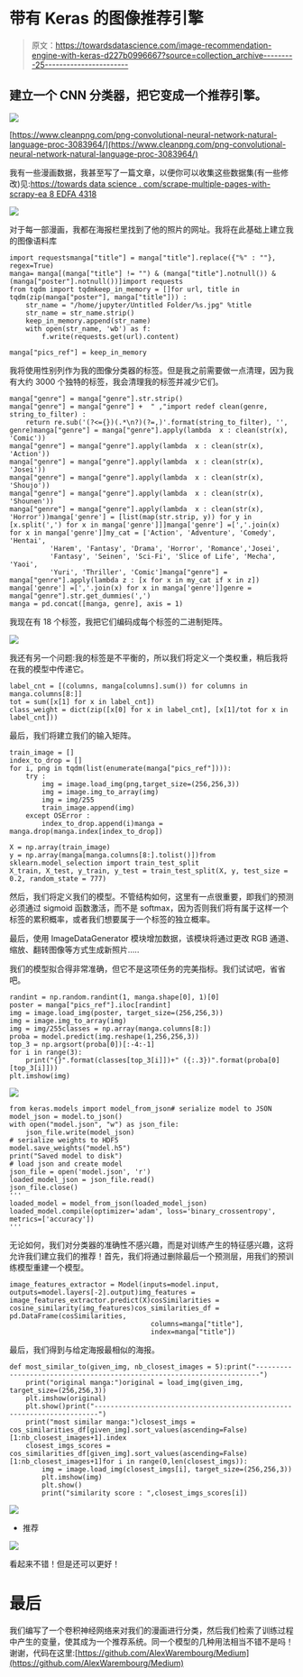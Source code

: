 # 带有 Keras 的图像推荐引擎

> 原文：<https://towardsdatascience.com/image-recommendation-engine-with-keras-d227b0996667?source=collection_archive---------25----------------------->

## 建立一个 CNN 分类器，把它变成一个推荐引擎。

![](img/22f9666b2511e31e0647981260d3ee55.png)

[https://www.cleanpng.com/png-convolutional-neural-network-natural-language-proc-3083964/](https://www.cleanpng.com/png-convolutional-neural-network-natural-language-proc-3083964/)

我有一些漫画数据，我甚至写了一篇文章，以便你可以收集这些数据集(有一些修改)见:[https://towards data science . com/scrape-multiple-pages-with-scrapy-ea 8 EDFA 4318](/scrape-multiple-pages-with-scrapy-ea8edfa4318)

![](img/11332c3776552659eca689bdc57d8612.png)

对于每一部漫画，我都在海报栏里找到了他的照片的网址。我将在此基础上建立我的图像语料库

```
import requestsmanga["title"] = manga["title"].replace({"%" : ""}, regex=True)
manga= manga[(manga["title"] != "") & (manga["title"].notnull()) & (manga["poster"].notnull())]import requests
from tqdm import tqdmkeep_in_memory = []for url, title in tqdm(zip(manga["poster"], manga["title"])) : 
    str_name = "/home/jupyter/Untitled Folder/%s.jpg" %title
    str_name = str_name.strip()
    keep_in_memory.append(str_name)
    with open(str_name, 'wb') as f:
        f.write(requests.get(url).content)

manga["pics_ref"] = keep_in_memory
```

我将使用性别列作为我的图像分类器的标签。但是我之前需要做一点清理，因为我有大约 3000 个独特的标签，我会清理我的标签并减少它们。

```
manga["genre"] = manga["genre"].str.strip()
manga["genre"] = manga["genre"] +  " ,"import redef clean(genre, string_to_filter) :
    return re.sub('(?<={})(.*\n?)(?=,)'.format(string_to_filter), '', genre)manga["genre"] = manga["genre"].apply(lambda  x : clean(str(x), 'Comic'))
manga["genre"] = manga["genre"].apply(lambda  x : clean(str(x), 'Action'))
manga["genre"] = manga["genre"].apply(lambda  x : clean(str(x), 'Josei'))
manga["genre"] = manga["genre"].apply(lambda  x : clean(str(x), 'Shoujo'))
manga["genre"] = manga["genre"].apply(lambda  x : clean(str(x), 'Shounen'))
manga["genre"] = manga["genre"].apply(lambda  x : clean(str(x), 'Horror'))manga['genre'] = [list(map(str.strip, y)) for y in [x.split(',') for x in manga['genre']]]manga['genre'] =[','.join(x) for x in manga['genre']]my_cat = ['Action', 'Adventure', 'Comedy', 'Hentai',
          'Harem', 'Fantasy', 'Drama', 'Horror', 'Romance','Josei',
          'Fantasy', 'Seinen', 'Sci-Fi', 'Slice of Life', 'Mecha', 'Yaoi',
          'Yuri', 'Thriller', 'Comic']manga["genre"] = manga["genre"].apply(lambda z : [x for x in my_cat if x in z])
manga['genre'] =[','.join(x) for x in manga['genre']]genre = manga["genre"].str.get_dummies(',')
manga = pd.concat([manga, genre], axis = 1)
```

我现在有 18 个标签，我把它们编码成每个标签的二进制矩阵。

![](img/8a235b7a38d210f3f6389aeec7cc0214.png)

我还有另一个问题:我的标签是不平衡的，所以我们将定义一个类权重，稍后我将在我的模型中传递它。

```
label_cnt = [(columns, manga[columns].sum()) for columns in manga.columns[8:]]
tot = sum([x[1] for x in label_cnt])
class_weight = dict(zip([x[0] for x in label_cnt], [x[1]/tot for x in label_cnt]))
```

最后，我们将建立我们的输入矩阵。

```
train_image = []
index_to_drop = []
for i, png in tqdm(list(enumerate(manga["pics_ref"]))):
    try : 
        img = image.load_img(png,target_size=(256,256,3))
        img = image.img_to_array(img)
        img = img/255
        train_image.append(img)
    except OSError : 
        index_to_drop.append(i)manga = manga.drop(manga.index[index_to_drop])

X = np.array(train_image)
y = np.array(manga[manga.columns[8:].tolist()])from sklearn.model_selection import train_test_split
X_train, X_test, y_train, y_test = train_test_split(X, y, test_size = 0.2, random_state = 777)
```

然后，我们将定义我们的模型。不管结构如何，这里有一点很重要，即我们的预测必须通过 sigmoid 函数激活，而不是 softmax，因为否则我们将有属于这样一个标签的累积概率，或者我们想要属于一个标签的独立概率。

最后，使用 ImageDataGenerator 模块增加数据，该模块将通过更改 RGB 通道、缩放、翻转图像等方式生成新照片…..

我们的模型拟合得非常准确，但它不是这项任务的完美指标。我们试试吧，省省吧。

```
randint = np.random.randint(1, manga.shape[0], 1)[0]
poster = manga["pics_ref"].iloc[randint]
img = image.load_img(poster, target_size=(256,256,3))
img = image.img_to_array(img)
img = img/255classes = np.array(manga.columns[8:])
proba = model.predict(img.reshape(1,256,256,3))
top_3 = np.argsort(proba[0])[:-4:-1]
for i in range(3):
    print("{}".format(classes[top_3[i]])+" ({:.3})".format(proba[0][top_3[i]]))
plt.imshow(img)
```

![](img/db3840d2b21b03dca8fb5dfea78a10cb.png)

```
from keras.models import model_from_json# serialize model to JSON
model_json = model.to_json()
with open("model.json", "w") as json_file:
    json_file.write(model_json)
# serialize weights to HDF5
model.save_weights("model.h5")
print("Saved model to disk")
# load json and create model
json_file = open('model.json', 'r')
loaded_model_json = json_file.read()
json_file.close()
'''
loaded_model = model_from_json(loaded_model_json)
loaded_model.compile(optimizer='adam', loss='binary_crossentropy', metrics=['accuracy'])
'''
```

无论如何，我们对分类器的准确性不感兴趣，而是对训练产生的特征感兴趣，这将允许我们建立我们的推荐！首先，我们将通过删除最后一个预测层，用我们的预训练模型重建一个模型。

```
image_features_extractor = Model(inputs=model.input,  outputs=model.layers[-2].output)img_features = image_features_extractor.predict(X)cosSimilarities = cosine_similarity(img_features)cos_similarities_df = pd.DataFrame(cosSimilarities,
                                   columns=manga["title"],
                                   index=manga["title"])
```

最后，我们得到与给定海报最相似的海报。

```
def most_similar_to(given_img, nb_closest_images = 5):print("-----------------------------------------------------------------------")
    print("original manga:")original = load_img(given_img, target_size=(256,256,3))
    plt.imshow(original)
    plt.show()print("-----------------------------------------------------------------------")
    print("most similar manga:")closest_imgs = cos_similarities_df[given_img].sort_values(ascending=False)[1:nb_closest_images+1].index
    closest_imgs_scores = cos_similarities_df[given_img].sort_values(ascending=False)[1:nb_closest_images+1]for i in range(0,len(closest_imgs)):
        img = image.load_img(closest_imgs[i], target_size=(256,256,3))
        plt.imshow(img)
        plt.show()
        print("similarity score : ",closest_imgs_scores[i])
```

![](img/655933de8b6ff3878d735aec9c0f5d9f.png)

*   推荐

![](img/a1644f0493013e57580ef072494cba7f.png)

看起来不错！但是还可以更好！

# 最后

我们编写了一个卷积神经网络来对我们的漫画进行分类，然后我们检索了训练过程中产生的变量，使其成为一个推荐系统。同一个模型的几种用法相当不错不是吗！
谢谢，代码在这里:[https://github.com/AlexWarembourg/Medium](https://github.com/AlexWarembourg/Medium)